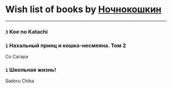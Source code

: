 # Wish list of books by [Ночнокошкин](http://vk.com/id104299837)
---

### `3` Koe no Katachi

### `1` Нахальный принц и кошка-несмеяна. Том 2
Со Сагара

### `1` Школьная жизнь!
Sadoru Chiba


